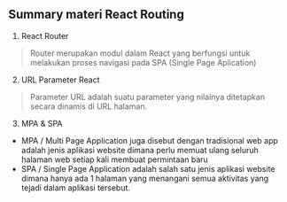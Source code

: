## Summary materi React Routing

1. React Router
> Router merupakan modul dalam React yang berfungsi untuk melakukan
> proses navigasi pada SPA (Single Page Aplication)

2. URL Parameter React
> Parameter URL adalah suatu parameter yang nilainya ditetapkan secara dinamis
> di URL halaman.

3. MPA & SPA
- MPA / Multi Page Application juga disebut dengan tradisional web app adalah jenis aplikasi website dimana perlu memuat ulang seluruh halaman web setiap kali membuat permintaan baru
- SPA / Single Page Application adalah salah satu jenis aplikasi website dimana hanya ada 1 halaman yang menangani semua aktivitas yang tejadi dalam aplikasi tersebut.

